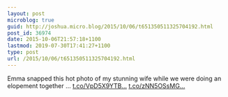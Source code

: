 ```yaml
---
layout: post
microblog: true
guid: http://joshua.micro.blog/2015/10/06/t651350511325704192.html
post_id: 36974
date: 2015-10-06T21:57:18+1100
lastmod: 2019-07-30T17:41:27+1100
type: post
url: /2015/10/06/t651350511325704192.html
---
```

Emma snapped this hot photo of my stunning wife while we were doing an elopement together … [t.co/VpD5X9YTB...](http://t.co/VpD5X9YTBF) [t.co/zNN5OSsMG...](http://t.co/zNN5OSsMG8)
